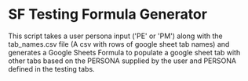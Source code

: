# SF Testing Formula Generator
This script takes a user persona input ('PE' or 'PM') along with the tab_names.csv file (A csv with rows of google sheet tab names) and generates a Google Sheets Formula to populate a google sheet tab with other tabs based on the PERSONA supplied by the user and PERSONA defined in the testing tabs.

